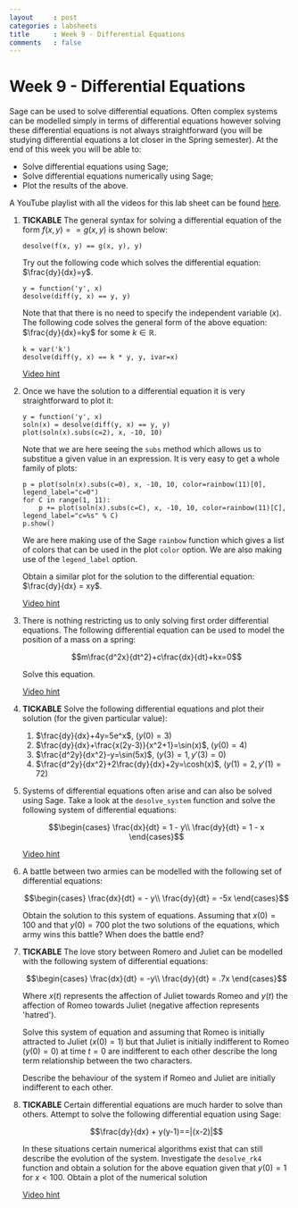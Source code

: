 ```yaml
---
layout     : post
categories : labsheets
title      : Week 9 - Differential Equations
comments   : false
---
```

# Week 9 - Differential Equations

Sage can be used to solve differential equations. Often complex systems can be modelled simply in terms of differential equations however solving these differential equations is not always straightforward (you will be studying differential equations a lot closer in the Spring semester). At the end of this week you will be able to:

- Solve differential equations using Sage;
- Solve differential equations numerically using Sage;
- Plot the results of the above.

A YouTube playlist with all the videos for this lab sheet can be found [here](http://www.youtube.com/playlist?list=PLnC5h3PY-znzOZOAOVo6k_b-zDxjBr-x4).

1. **TICKABLE** The general syntax for solving a differential equation of the form $f(x, y)== g(x, y)$ is shown below:

    ~~~{.python}
    desolve(f(x, y) == g(x, y), y)
    ~~~

    Try out the following code which solves the differential equation: $\frac{dy}{dx}=y$.

    ~~~{.python}
    y = function('y', x)
    desolve(diff(y, x) == y, y)
    ~~~

    Note that that there is no need to specify the independent variable ($x$). The following code solves the general form of the above equation: $\frac{dy}{dx}=ky$ for some $k\in\mathbb{R}$.

    ~~~{.python}
    k = var('k')
    desolve(diff(y, x) == k * y, y, ivar=x)
    ~~~

    [Video hint](http://youtu.be/fpyxAE_-UsI)

2. Once we have the solution to a differential equation it is very straightforward to plot it:

    ~~~{.python}
    y = function('y', x)
    soln(x) = desolve(diff(y, x) == y, y)
    plot(soln(x).subs(c=2), x, -10, 10)
    ~~~

    Note that we are here seeing the `subs` method which allows us to substitue a given value in an expression. It is very easy to get a whole family of plots:

    ~~~{.python}
    p = plot(soln(x).subs(c=0), x, -10, 10, color=rainbow(11)[0], legend_label="c=0")
    for C in range(1, 11):
        p += plot(soln(x).subs(c=C), x, -10, 10, color=rainbow(11)[C], legend_label="c=%s" % C)
    p.show()
    ~~~

    We are here making use of the Sage `rainbow` function which gives a list of colors that can be used in the plot `color` option. We are also making use of the `legend_label` option.

    Obtain a similar plot for the solution to the differential equation: $\frac{dy}{dx} = xy$.

    [Video hint](http://youtu.be/XUcn_zTa2FM)

3. There is nothing restricting us to only solving first order differential equations. The following differential equation can be used to model the position of a mass on a spring:

    $$m\frac{d^2x}{dt^2}+c\frac{dx}{dt}+kx=0$$

    Solve this equation.

    [Video hint](http://youtu.be/DZ5ofuAgDIY)

4. **TICKABLE** Solve the following differential equations and plot their solution (for the given particular value):

    1. $\frac{dy}{dx}+4y=5e^x$, ($y(0)=3$)
    2. $\frac{dy}{dx}+\frac{x(2y-3)}{x^2+1}=\sin(x)$, ($y(0)=4$)
    3. $\frac{d^2y}{dx^2}-y=\sin(5x)$, ($y(3)=1, y'(3)=0$)
    4. $\frac{d^2y}{dx^2}+2\frac{dy}{dx}+2y=\cosh(x)$, ($y(1)=2, y'(1)=72$)

5. Systems of differential equations often arise and can also be solved using Sage. Take a look at the `desolve_system` function and solve the following system of differential equations:

    $$\begin{cases}
    \frac{dx}{dt} = 1 - y\\
    \frac{dy}{dt} = 1 - x
    \end{cases}$$

    [Video hint](http://youtu.be/2Q52rmftdjQ)

6. A battle between two armies can be modelled with the following set of differential equations:

    $$\begin{cases}
    \frac{dx}{dt} = - y\\
    \frac{dy}{dt} = -5x
    \end{cases}$$

    Obtain the solution to this system of equations. Assuming that $x(0)=100$ and that $y(0)=700$ plot the two solutions of the equations, which army wins this battle? When does the battle end?

7. **TICKABLE** The love story between Romero and Juliet can be modelled with the following system of differential equations:

    $$\begin{cases}
    \frac{dx}{dt} = -y\\
    \frac{dy}{dt} = .7x
    \end{cases}$$

    Where $x(t)$ represents the affection of Juliet towards Romeo and $y(t)$ the affection of Romeo towards Juliet (negative affection represents 'hatred').

    Solve this system of equation and assuming that Romeo is initially attracted to Juliet ($x(0)=1$) but that Juliet is initially indifferent to Romeo ($y(0)=0$) at time $t=0$ are indifferent to each other describe the long term relationship between the two characters.

    Describe the behaviour of the system if Romeo and Juliet are initially indifferent to each other.

8. **TICKABLE** Certain differential equations are much harder to solve than others. Attempt to solve the following differential equation using Sage:

    $$\frac{dy}{dx} + y(y-1)==|(x-2)|$$

    In these situations certain numerical algorithms exist that can still describe the evolution of the system. Investigate the `desolve_rk4` function and obtain a solution for the above equation given that $y(0)=1$ for $x<100$. Obtain a plot of the numerical solution

    [Video hint](http://youtu.be/LhIyZ14LKKE)
